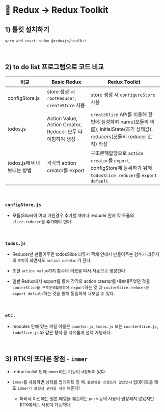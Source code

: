 # :microscope: Redux -> Redux Toolkit
## 1) 툴킷 설치하기

```bash
yarn add react-redux @reduxjs/toolkit
```

<br/>

## 2) to do list 프로그램으로 코드 비교
| 비교 | Basic Redux | Redux Toolkit |
| --- | --- | --- |
| configStore.js | store 생성 시 `rootReducer`, `createStore` 사용 | store 생성 시 `configureStore` 사용 |
| todos.js | Action Value, Action Creator, Reducer 모두 타이핑하여 생성 | `createSlice` API를 이용해 한 번에 생성하며 name(모듈의 이름), initialState(초기 상태값), reducers(모듈의 reducer 로직) 작성 |
| todos.js에서 내보내는 방법 | 각각의 action creator를 export | 구조분해할당으로 `action creator`를 `export`, configStore에 등록하기 위해 `todosSlice.reducer`를 `export default` |

<br/>

### `configStore.js`
* 모듈(Slice)이 여러 개인경우 추가할 때마다 reducer 안에 각 모듈의 `slice.reducer`를 추가해야 한다.

<br/>

### `todos.js`
* Reducer만 만들어주면 todosSlice 리듀서 객체 안에서 만들어주는 함수가 리듀서의 `로직`이 되면서도 `action creator`가 된다.

* 또한 `action value`까지 함수의 이름을 따서 자동으로 생성한다.

* 일반 Redux에서 export를 통해 각각의 action creator를 내보내주었던 것을 `couterSlice를 구조분해할당하여 export`하는 것 과 `couterSlice.reducer만 export default`하는 것을 통해 동일하게 내보낼 수 있다.

<br/>

### `etc.`
* modules 안에 있는 파일 이름은 `counter.js`, `todos.js` 또는 `counterSlice.js`, `todoSlice.js` 와 같은 형식 중 자유롭게 선택 가능하다.

<br/>

## 3) RTK의 또다른 장점 - `immer`
* redux toolkit 안에 `immer`라는 기능이 `내장`되어 있다.

* `immer`를 사용하면 상태를 업데이트 할 때, `불변성을 신경쓰지 않으면서` 업데이트를 해도 `immer가 불변성 관리를 대신` 해준다!

  * 따라서 이전에는 원본 배열을 훼손하는 `push` 등의 사용이 권장되지 않았지만 RTK에서는 사용이 가능하다.